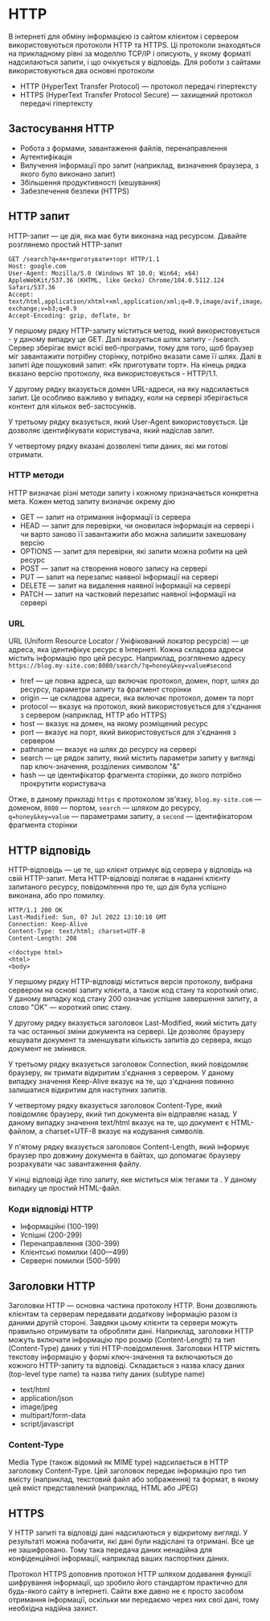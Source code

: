 # HTTP

В інтернеті для обміну інформацією із сайтом клієнтом і сервером використовуються протоколи HTTP та HTTPS. Ці протоколи знаходяться на прикладному рівні за моделлю TCP/IP і описують, у якому форматі надсилаються запити, і що очікується у відповідь. Для роботи з сайтами використовуються два основні протоколи

-   HTTP (HyperText Transfer Protocol) — протокол передачі гіпертексту
-   HTTPS (HyperText Transfer Protocol Secure) — захищений протокол передачі гіпертексту

## Застосування HTTP

-   Робота з формами, завантаження файлів, перенаправлення
-   Аутентифікація
-   Вилучення інформації про запит (наприклад, визначення браузера, з якого було виконано запит)
-   Збільшення продуктивності (кешування)
-   Забезпечення безпеки (HTTPS)

## HTTP запит

HTTP-запит — це дія, яка має бути виконана над ресурсом. Давайте розглянемо простий HTTP-запит

```
GET /search?q=як+приготувати+торт HTTP/1.1
Host: google.com
User-Agent: Mozilla/5.0 (Windows NT 10.0; Win64; x64) AppleWebKit/537.36 (KHTML, like Gecko) Chrome/104.0.5112.124 Safari/537.36
Accept: text/html,application/xhtml+xml,application/xml;q=0.9,image/avif,image/webp,image/apng,*/*;q=0.8,application/signed-exchange;v=b3;q=0.9
Accept-Encoding: gzip, deflate, br
```

У першому рядку HTTP-запиту міститься метод, який використовується - у даному випадку це GET. Далі вказується шлях запиту - /search. Сервер зберігає вміст всієї веб-програми, тому для того, щоб браузер міг завантажити потрібну сторінку, потрібно вказати саме її шлях. Далі в запиті йде пошуковий запит: «Як приготувати торт». На кінець рядка вказано версію протоколу, яка використовується - HTTP/1.1.

У другому рядку вказується домен URL-адреси, на яку надсилається запит. Це особливо важливо у випадку, коли на сервері зберігається контент для кількох веб-застосунків.

У третьому рядку вказується, який User-Agent використовується. Це дозволяє ідентифікувати користувача, який надіслав запит.

У четвертому рядку вказані дозволені типи даних, які ми готові отримати.

### HTTP методи

HTTP визначає різні методи запиту і кожному призначається конкретна мета. Кожен метод запиту визначає окрему дію

-   GET — запит на отримання інформації із сервера
-   HEAD — запит для перевірки, чи оновилася інформація на сервері і чи варто заново її завантажити або можна залишити закешовану версію
-   OPTIONS — запит для перевірки, які запити можна робити на цей ресурс
-   POST — запит на створення нового запису на сервері
-   PUT — запит на перезапис наявної інформації на сервері
-   DELETE — запит на видалення наявної інформації на сервері
-   PATCH — запит на частковий перезапис наявної інформації на сервері

### URL

URL (Uniform Resource Locator / Уніфікований локатор ресурсів) — це адреса, яка ідентифікує ресурс в Інтернеті. Кожна складова адреси містить інформацію про цей ресурс. Наприклад, розглянемо адресу `https://blog.my-site.com:8080/search/?q=honey&key=value#second`

-   href — це повна адреса, що включає протокол, домен, порт, шлях до ресурсу, параметри запиту та фрагмент сторінки
-   origin — це складова адреси, яка включає протокол, домен та порт
-   protocol — вказує на протокол, який використовується для з'єднання з сервером (наприклад, HTTP або HTTPS)
-   host — вказує на домен, на якому розміщений ресурс
-   port — вказує на порт, який використовується для з'єднання з сервером
-   pathname — вказує на шлях до ресурсу на сервері
-   search — це рядок запиту, який містить параметри запиту у вигляді пар ключ-значення, розділених символом "&"
-   hash — це ідентифікатор фрагмента сторінки, до якого потрібно прокрутити користувача

Отже, в даному прикладі `https` є протоколом зв'язку, `blog.my-site.com` — доменом, `8080` — портом, `search` — шляхом до ресурсу, `q=honey&key=value` — параметрами запиту, а `second` — ідентифікатором фрагмента сторінки

## HTTP відповідь

HTTP-відповідь — це те, що клієнт отримує від сервера у відповідь на свій HTTP-запит. Мета HTTP-відповіді полягає в наданні клієнту запитаного ресурсу, повідомлення про те, що дія була успішно виконана, або про помилку.

```
HTTP/1.1 200 OK
Last-Modified: Sun, 07 Jul 2022 13:10:10 GMT
Connection: Keep-Alive
Content-Type: text/html; charset=UTF-8
Content-Length: 208

<!doctype html>
<html>
<body>
```

У першому рядку HTTP-відповіді міститься версія протоколу, вибрана сервером на основі запиту клієнта, а також код стану та короткий опис. У даному випадку код стану 200 означає успішне завершення запиту, а слово "OK" — короткий опис стану.

У другому рядку вказується заголовок Last-Modified, який містить дату та час останньої зміни документа на сервері. Це дозволяє браузеру кешувати документ та зменшувати кількість запитів до сервера, якщо документ не змінився.

У третьому рядку вказується заголовок Connection, який повідомляє браузеру, як тримати відкритим з'єднання з сервером. У даному випадку значення Keep-Alive вказує на те, що з'єднання повинно залишатися відкритим для наступних запитів.

У четвертому рядку вказується заголовок Content-Type, який повідомляє браузеру, який тип документа він відправляє назад. У даному випадку значення text/html вказує на те, що документ є HTML-файлом, а charset=UTF-8 вказує на кодування символів.

У п'ятому рядку вказується заголовок Content-Length, який інформує браузер про довжину документа в байтах, що допомагає браузеру розрахувати час завантаження файлу.

У кінці відповіді йде тіло запиту, яке міститься між тегами <html> та <body>. У даному випадку це простий HTML-файл.

### Коди відповіді HTTP

-   Інформаційні (100-199)
-   Успішні (200-299)
-   Перенаправлення (300-399)
-   Клієнтські помилки (400—499)
-   Серверні помилки (500-599)

## Заголовки HTTP

Заголовки HTTP — основна частина протоколу HTTP. Вони дозволяють клієнтам та серверам передавати додаткову інформацію разом із даними другій стороні. Завдяки цьому клієнти та сервери можуть правильно отримувати та обробляти дані. Наприклад, заголовки HTTP можуть включати інформацію про розмір (Content-Length) та тип (Content-Type) даних у тілі HTTP-повідомлення. Заголовки HTTP містять текстову інформацію у формі ключ-значення та включаються до кожного HTTP-запиту та відповіді. Складається з назва класу даних (top-level type name) та назва типу даних (subtype name)

-   text/html
-   application/json
-   image/jpeg
-   multipart/form-data
-   script/javascript

### Content-Type

Media Type (також відомий як MIME type) надсилається в HTTP заголовку Content-Type. Цей заголовок передає інформацію про тип вмісту (наприклад, текстовий файл або зображення) та формат, в якому цей вміст представлений (наприклад, HTML або JPEG)

## HTTPS

У HTTP запиті та відповіді дані надсилаються у відкритому вигляді. У результаті можна побачити, які дані були надіслані та отримані. Все це не зашифровано. Тому така передача даних ненадійна для конфіденційної інформації, наприклад ваших паспортних даних.

Протокол HTTPS доповнив протокол HTTP шляхом додавання функції шифрування інформації, що зробило його стандартом практично для будь-якого сайту в інтернеті. Сайти вже давно не є просто засобом отримання інформації, оскільки ми передаємо через них свої дані, тому необхідна надійна захист.
